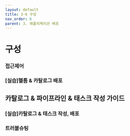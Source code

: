 ```yaml
---
layout: default
title: 3-6 구성
nav_order: 6
parent: 3. 애플리케이션 배포
---
```


# 구성

### 접근제어

### [실습]헬름 & 카탈로그 배포

## 카탈로그 & 파이프라인 & 태스크 작성 가이드


### [실습]카탈로그 & 태스크 작성, 배포

### 트러블슈팅 